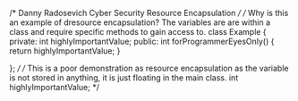 /*
Danny Radosevich
Cyber Security
Resource Encapsulation
*/
/*
	Why is this an example of dresource encapsulation? The variables are are within a class and require specific methods to gain access to. 
	class Example
{
	private: int highlyImportantValue;
	public: int forProgrammerEyesOnly()
	{
		return highlyImportantValue;
	}

};
*/
/*
	This is a poor demonstration as resource encapsulation as the variable is not stored in anything, it is just floating in the main class.
	int highlyImportantValue;
*/